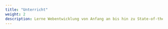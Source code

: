 ```yaml
---
title: "Unterricht"
weight: 2
description: Lerne Webentwicklung von Anfang an bis hin zu State-of-the-Art Wissen.
---
```

